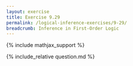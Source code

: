 ```yaml
---
layout: exercise
title: Exercise 9.29
permalink: /logical-inference-exercises/9-29/
breadcrumb: Inference in First-Order Logic
---
```


{% include mathjax_support %}

<div><i class="arrow-up loader" data-chapter="logical-inference-exercises" data-exercise="ex_29" data-rating="0"></i></div>
{% include_relative question.md %}
